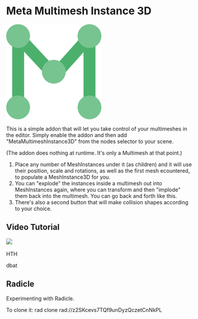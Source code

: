 Meta Multimesh Instance 3D
==

![Logo](addons/MetaMultimeshInstance3D/MMI3Dicon_cleaned.svg "MetaMultimesh3D Logo")

This is a simple addon that will let you take control of your multimeshes in the editor. Simply enable the addon and then add "MetaMultimeshInstance3D" from the nodes selector to your scene.

(The addon does nothing at runtime. It's only a Multimesh at that point.)

1. Place any number of MeshInstances under it (as children) and it will use their position, scale and rotations, as well as the first mesh ecountered, to populate a MeshInstance3D for you.
2. You can "explode" the instances inside a multimesh out into MeshInstances again, where you can transform and then "implode" them back into the multimesh. You can go back and forth like this.
3. There's also a second button that will make collision shapes according to your choice.

Video Tutorial
--
[![](https://img.youtube.com/vi/jEvUMjBwQQM/0.jpg)](https://www.youtube.com/watch?v=jEvUMjBwQQM "Video tutorial.")

HTH

dbat

Radicle
--
Experimenting with Radicle.

To clone it: rad clone rad://z2SKcevs7TQf9unDyzQczetCnNkPL
